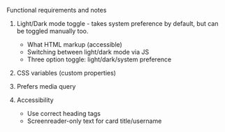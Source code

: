 Functional requirements and notes

1. Light/Dark mode toggle - takes system preference by default, but can be toggled manually too. 
    - What HTML markup (accessible)
    - Switching between light/dark mode via JS
    - Three option toggle: light/dark/system preference

2. CSS variables (custom properties)

3. Prefers media query

4. Accessibility
    - Use correct heading tags
    - Screenreader-only text for card title/username
